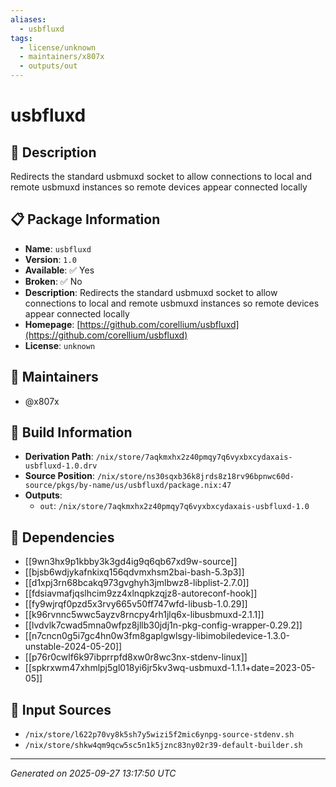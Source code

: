 ```yaml
---
aliases:
  - usbfluxd
tags:
  - license/unknown
  - maintainers/x807x
  - outputs/out
---
```


# usbfluxd

## 📝 Description

Redirects the standard usbmuxd socket to allow connections to local and remote usbmuxd instances so remote devices appear connected locally

## 📋 Package Information

- **Name**: `usbfluxd`
- **Version**: `1.0`
- **Available**: ✅ Yes
- **Broken**: ✅ No
- **Description**: Redirects the standard usbmuxd socket to allow connections to local and remote usbmuxd instances so remote devices appear connected locally
- **Homepage**: [https://github.com/corellium/usbfluxd](https://github.com/corellium/usbfluxd)
- **License**: `unknown`
## 👥 Maintainers

- @x807x


## 🔧 Build Information

- **Derivation Path**: `/nix/store/7aqkmxhx2z40pmqy7q6vyxbxcydaxais-usbfluxd-1.0.drv`
- **Source Position**: `/nix/store/ns30sqxb36k8jrds8z18rv96bpnwc60d-source/pkgs/by-name/us/usbfluxd/package.nix:47`
- **Outputs**:
  - `out`:  `/nix/store/7aqkmxhx2z40pmqy7q6vyxbxcydaxais-usbfluxd-1.0`

## 🔗 Dependencies

- [[9wn3hx9p1kbby3k3gd4ig9q6qb67xd9w-source]]
- [[bjsb6wdjykafnkixq156qdvmxhsm2bai-bash-5.3p3]]
- [[d1xpj3rn68bcakq973gvghyh3jmlbwz8-libplist-2.7.0]]
- [[fdsiavmafjqslhcim9zz4xlnqpkzqjz8-autoreconf-hook]]
- [[fy9wjrqf0pzd5x3rvy665v50ff747wfd-libusb-1.0.29]]
- [[k96rvnnc5wwc5ayzv8rncpy4rh1jlq6x-libusbmuxd-2.1.1]]
- [[lvdvlk7cwad5mna0wfpz8jllb30jdj1n-pkg-config-wrapper-0.29.2]]
- [[n7cncn0g5i7gc4hn0w3fm8gaplgwlsgy-libimobiledevice-1.3.0-unstable-2024-05-20]]
- [[p76r0cwlf6k97ibprrpfd8xw0r8wc3nx-stdenv-linux]]
- [[spkrxwm47xhmlpj5gl018yi6jr5kv3wq-usbmuxd-1.1.1+date=2023-05-05]]

## 📁 Input Sources

- `/nix/store/l622p70vy8k5sh7y5wizi5f2mic6ynpg-source-stdenv.sh`
- `/nix/store/shkw4qm9qcw5sc5n1k5jznc83ny02r39-default-builder.sh`

---
*Generated on 2025-09-27 13:17:50 UTC*
